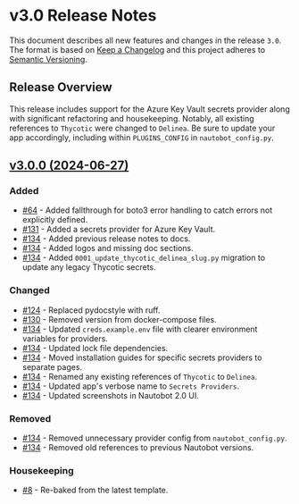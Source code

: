 # v3.0 Release Notes

This document describes all new features and changes in the release `3.0`. The format is based on [Keep a Changelog](https://keepachangelog.com/en/1.0.0/) and this project adheres to [Semantic Versioning](https://semver.org/spec/v2.0.0.html).

## Release Overview

This release includes support for the Azure Key Vault secrets provider along with significant refactoring and housekeeping. Notably, all existing references to `Thycotic` were changed to `Delinea`. Be sure to update your app accordingly, including within `PLUGINS_CONFIG` in `nautobot_config.py`.

## [v3.0.0 (2024-06-27)](https://github.com/nautobot/nautobot-app-secrets-providers/releases/tag/v3.0.0)

### Added

- [#64](https://github.com/nautobot/nautobot-app-secrets-providers/issues/64) - Added fallthrough for boto3 error handling to catch errors not explicitly defined.
- [#131](https://github.com/nautobot/nautobot-app-secrets-providers/issues/131) - Added a secrets provider for Azure Key Vault.
- [#134](https://github.com/nautobot/nautobot-app-secrets-providers/issues/134) - Added previous release notes to docs.
- [#134](https://github.com/nautobot/nautobot-app-secrets-providers/issues/134) - Added logos and missing doc sections.
- [#134](https://github.com/nautobot/nautobot-app-secrets-providers/issues/134) - Added `0001_update_thycotic_delinea_slug.py` migration to update any legacy Thycotic secrets.

### Changed

- [#124](https://github.com/nautobot/nautobot-app-secrets-providers/issues/124) - Replaced pydocstyle with ruff.
- [#130](https://github.com/nautobot/nautobot-app-secrets-providers/issues/130) - Removed version from docker-compose files.
- [#134](https://github.com/nautobot/nautobot-app-secrets-providers/issues/134) - Updated `creds.example.env` file with clearer environment variables for providers.
- [#134](https://github.com/nautobot/nautobot-app-secrets-providers/issues/134) - Updated lock file dependencies.
- [#134](https://github.com/nautobot/nautobot-app-secrets-providers/issues/134) - Moved installation guides for specific secrets providers to separate pages.
- [#134](https://github.com/nautobot/nautobot-app-secrets-providers/issues/134) - Renamed any existing references of `Thycotic` to `Delinea`.
- [#134](https://github.com/nautobot/nautobot-app-secrets-providers/issues/134) - Updated app's verbose name to `Secrets Providers`.
- [#134](https://github.com/nautobot/nautobot-app-secrets-providers/issues/134) - Updated screenshots in Nautobot 2.0 UI.

### Removed

- [#134](https://github.com/nautobot/nautobot-app-secrets-providers/issues/134) - Removed unnecessary provider config from `nautobot_config.py`.
- [#134](https://github.com/nautobot/nautobot-app-secrets-providers/issues/134) - Removed old references to previous Nautobot versions.

### Housekeeping

- [#8](https://github.com/nautobot/nautobot-app-secrets-providers/issues/8) - Re-baked from the latest template.
